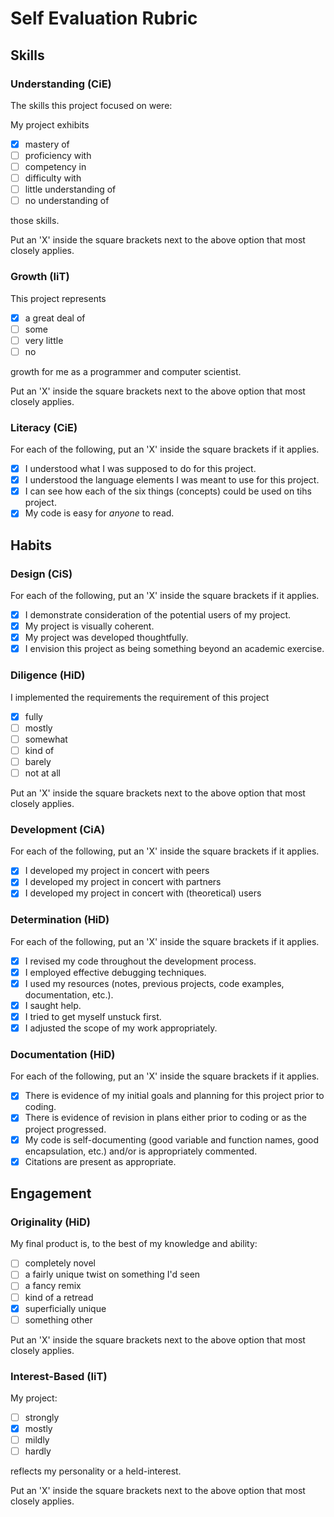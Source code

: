 Self Evaluation Rubric
======================

## Skills

### Understanding (CiE) 

The skills this project focused on were: 

My project exhibits

- [X] mastery of
- [ ] proficiency with
- [ ] competency in
- [ ] difficulty with
- [ ] little understanding of
- [ ] no understanding of

those skills. 

Put an 'X' inside the square brackets next to the above option that most closely applies.

### Growth (IiT)

This project represents

- [X] a great deal of
- [ ] some
- [ ] very little
- [ ] no

growth for me as a programmer and computer scientist. 

Put an 'X' inside the square brackets next to the above option that most closely applies.

### Literacy (CiE)

For each of the following, put an 'X' inside the square brackets if it applies.

- [X] I understood what I was supposed to do for this project.
- [X] I understood the language elements I was meant to use for this project. 
- [X] I can see how each of the six things (concepts) could be used on tihs project.  
- [X] My code is easy for *anyone* to read. 

## Habits

### Design (CiS)

For each of the following, put an 'X' inside the square brackets if it applies.

- [X] I demonstrate consideration of the potential users of my project. 
- [X] My project is visually coherent.
- [X] My project was developed thoughtfully.
- [X] I envision this project as being something beyond an academic exercise. 

### Diligence (HiD)

I implemented the requirements the requirement of this project 
- [X] fully
- [ ] mostly
- [ ] somewhat
- [ ] kind of
- [ ] barely
- [ ] not at all

Put an 'X' inside the square brackets next to the above option that most closely applies.

### Development (CiA)

For each of the following, put an 'X' inside the square brackets if it applies. 
- [X] I developed my project in concert with peers
- [X] I developed my project in concert with partners
- [X] I developed my project in concert with (theoretical) users

### Determination (HiD)

For each of the following, put an 'X' inside the square brackets if it applies.
- [X] I revised my code throughout the development process. 
- [X] I employed effective debugging techniques. 
- [X] I used my resources (notes, previous projects, code examples, documentation, etc.). 
- [X] I saught help. 
- [X] I tried to get myself unstuck first.
- [X] I adjusted the scope of my work appropriately.  

### Documentation (HiD)

For each of the following, put an 'X' inside the square brackets if it applies.
- [X] There is evidence of my initial goals and planning for this project prior to coding. 
- [X] There is evidence of revision in plans either prior to coding or as the project progressed.
- [X] My code is self-documenting (good variable and function names, good encapsulation, etc.) and/or is appropriately commented.
- [X] Citations are present as appropriate. 

## Engagement

### Originality (HiD)

My final product is, to the best of my knowledge and ability:
- [ ] completely novel
- [ ] a fairly unique twist on something I'd seen
- [ ] a fancy remix
- [ ] kind of a retread
- [X] superficially unique
- [ ] something other 

Put an 'X' inside the square brackets next to the above option that most closely applies.

### Interest-Based (IiT)

My project: 
- [ ] strongly
- [X] mostly
- [ ] mildly
- [ ] hardly

reflects my personality or a held-interest. 

Put an 'X' inside the square brackets next to the above option that most closely applies.